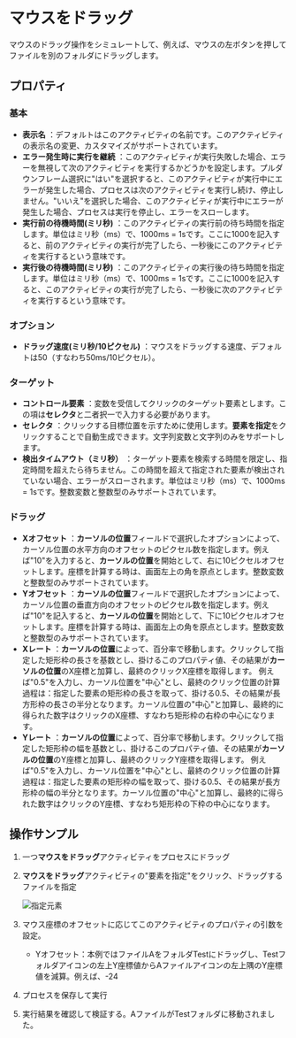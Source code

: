 # マウスをドラッグ
マウスのドラッグ操作をシミュレートして、例えば、マウスの左ボタンを押してファイルを別のフォルダにドラッグします。

## プロパティ

### 基本
- **表示名** ：デフォルトはこのアクティビティの名前です。このアクティビティの表示名の変更、カスタマイズがサポートされています。
- **エラー発生時に実行を継続** ：このアクティビティが実行失敗した場合、エラーを無視して次のアクティビティを実行するかどうかを設定します。プルダウンフレーム選択に"はい"を選択すると、このアクティビティが実行中にエラーが発生した場合、プロセスは次のアクティビティを実行し続け、停止しません。"いいえ"を選択した場合、このアクティビティが実行中にエラーが発生した場合、プロセスは実行を停止し、エラーをスローします。
- **実行前の待機時間(ミリ秒)** ：このアクティビティの実行前の待ち時間を指定します。単位はミリ秒（ms）で、1000ms = 1sです。ここに1000を記入すると、前のアクティビティの実行が完了したら、一秒後にこのアクティビティを実行するという意味です。
- **実行後の待機時間(ミリ秒)** ：このアクティビティの実行後の待ち時間を指定します。単位はミリ秒（ms）で、1000ms = 1sです。ここに1000を記入すると、このアクティビティの実行が完了したら、一秒後に次のアクティビティを実行するという意味です。

### オプション
- **ドラッグ速度(ミリ秒/10ピクセル)** ：マウスをドラッグする速度、デフォルトは50（すなわち50ms/10ピクセル）。

### ターゲット
- **コントロール要素** ：変数を受信してクリックのターゲット要素とします。この項は**セレクタ**と二者択一で入力する必要があります。
- **セレクタ** ：クリックする目標位置を示すために使用します。**要素を指定**をクリックすることで自動生成できます。文字列変数と文字列のみをサポートします。
- **検出タイムアウト（ミリ秒）** ：ターゲット要素を検索する時間を限定し、指定時間を超えたら待ちません。この時間を超えて指定された要素が検出されていない場合、エラーがスローされます。単位はミリ秒（ms）で、1000ms = 1sです。整数変数と整数型のみサポートされています。

### ドラッグ
- **Xオフセット** ：**カーソルの位置**フィールドで選択したオプションによって、カーソル位置の水平方向のオフセットのピクセル数を指定します。例えば"10"を入力すると、**カーソルの位置**を開始として、右に10ピクセルオフセットします。座標を計算する時は、画面左上の角を原点とします。整数変数と整数型のみサポートされています。
- **Yオフセット** ：**カーソルの位置**フィールドで選択したオプションによって、カーソル位置の垂直方向のオフセットのピクセル数を指定します。例えば"10"を記入すると、**カーソルの位置**を開始として、下に10ピクセルオフセットします。座標を計算する時は、画面左上の角を原点とします。整数変数と整数型のみサポートされています。
- **Χレート** ：**カーソルの位置**によって、百分率で移動します。クリックして指定した矩形枠の長さを基数とし、掛けるこのプロパティ値、その結果が**カーソルの位置**のΧ座標と加算し、最終のクリックΧ座標を取得します。
例えば"0.5"を入力し、カーソル位置を"中心"とし、最終のクリック位置の計算過程は：指定した要素の矩形枠の長さを取って、掛ける0.5、その結果が長方形枠の長さの半分となります。カーソル位置の"中心"と加算し、最終的に得られた数字はクリックのΧ座標、すなわち矩形枠の右枠の中心になります。
- **Yレート** ：**カーソルの位置**によって、百分率で移動します。クリックして指定した矩形枠の幅を基数とし、掛けるこのプロパティ値、その結果が**カーソルの位置**のY座標と加算し、最終のクリックY座標を取得します。
例えば"0.5"を入力し、カーソル位置を"中心"とし、最終のクリック位置の計算過程は：指定した要素の矩形枠の幅を取って、掛ける0.5、その結果が長方形枠の幅の半分となります。カーソル位置の"中心"と加算し、最終的に得られた数字はクリックのY座標、すなわち矩形枠の下枠の中心になります。

## 操作サンプル

1. 一つ**マウスをドラッグ**アクティビティをプロセスにドラッグ
2. **マウスをドラッグ**アクティビティの"要素を指定"をクリック、ドラッグするファイルを指定

    ![指定元素](https://docimages.blob.core.chinacloudapi.cn/images/Activities/locatemouse20201218.png)

3. マウス座標のオフセットに応じてこのアクティビティのプロパティの引数を設定。

     - Yオフセット：本例ではファイルAをフォルダTestにドラッグし、Testフォルダアイコンの左上Y座標値からAファイルアイコンの左上隅のY座標値を減算。例えば、-24

4. プロセスを保存して実行
5. 実行結果を確認して検証する。AファイルがTestフォルダに移動されました。
